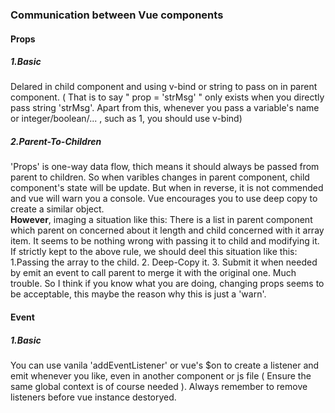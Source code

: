 ### Communication between Vue components

#### Props
##### 1.Basic  
Delared in child component and using v-bind or string to pass on in parent component. ( That is to say " prop = 'strMsg' " only exists when you directly pass string 'strMsg'. Apart from this, whenever you pass a variable's name or integer/boolean/... , such as 1, you should use v-bind)
##### 2.Parent-To-Children
'Props' is one-way data flow, thich means it should always be passed from parent to children. So when varibles changes in parent component, child component's state will be update. But when in reverse, it is not commended and vue will warn you a console. Vue encourages you to use deep copy to create a similar object.    
**However**, imaging a situation like this: There is a list in parent component which parent on concerned about it length and child concerned with it array item. It seems to be nothing wrong with passing it to child and modifying it.  
If strictly kept to the above rule, we should deel this situation like this: 1.Passing the array to the child. 2. Deep-Copy it. 3. Submit it when needed by emit an event to call parent to merge it with the original one. Much trouble. So I think if you know what you are doing, changing props seems to be acceptable, this maybe the reason why this is just a 'warn'.

#### Event
##### 1.Basic
You can use vanila 'addEventListener' or vue's $on to create a listener and emit whenever you like, even in another component or js file ( Ensure the same global context is of course needed ).  Always remember to remove listeners before vue instance destoryed.
